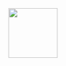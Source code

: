 <div id="header" align="center">
 <img src="https://media.giphy.com/media/Z9WQLSrsQKH3uBbiXq/giphy.gif" width="100"/>
 </div>
